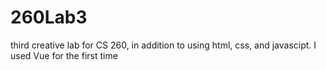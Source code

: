 # 260Lab3
third creative lab for CS 260, in addition to using html, css, and javascipt. I used Vue for the first time
